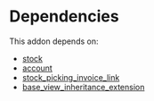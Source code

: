 # Dependencies

This addon depends on:

- [stock](https://github.com/bringout/oca-ocb-warehouse/tree/4c1ff8cb52709f535ff86b9a29fa1cb59fa1c290/odoo-bringout-oca-ocb-stock)
- [account](https://github.com/bringout/oca-ocb-accounting/tree/eb4335e9848ccce1d07fb3692af80937feeb0e3c/odoo-bringout-oca-ocb-account)
- [stock_picking_invoice_link](https://github.com/bringout/oca-workflow-process)
- [base_view_inheritance_extension](https://github.com/bringout/oca-technical)
